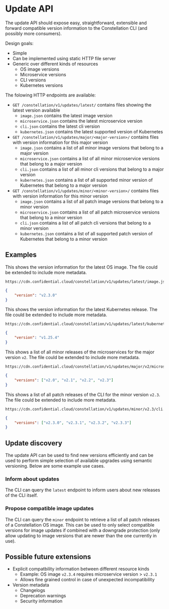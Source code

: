 # Update API

The update API should expose easy, straightforward, extensible and forward compatible version information to the Constellation CLI (and possibly more consumers).

Design goals:

- Simple
- Can be implemented using static HTTP file server
- Generic over different kinds of resources
    - OS image versions
    - Microservice versions
    - CLI versions
    - Kubernetes versions

The folowing HTTP endpoints are available:

- `GET /constellation/v1/updates/latest/` contains files showing the latest version available
    - `image.json` contains the latest image version
    - `microservice.json` contains the latest microservice version
    - `cli.json` contains the latest cli version
    - `kubernetes.json` contains the latest supported version of Kubernetes
- `GET /constellation/v1/updates/major/<major-version>/` contains files with version information for this major version
    - `image.json` contains a list of all minor image versions that belong to a major version
    - `microservice.json` contains a list of all minor microservice versions that belong to a major version
    - `cli.json` contains a list of all minor cli versions that belong to a major version
    - `kubernetes.json` contains a list of all supported minor version of Kubernetes that belong to a major version
- `GET /constellation/v1/updates/minor/<minor-version>/` contains files with version information for this minor version
    - `image.json` contains a list of all patch image versions that belong to a minor version
    - `microservice.json` contains a list of all patch microservice versions that belong to a minor version
    - `cli.json` contains a list of all patch cli versions that belong to a minor version
    - `kubernetes.json` contains a list of all supported patch version of Kubernetes that belong to a minor version

## Examples

This shows the version information for the latest OS image. The file could be extended to include more metadata.

```
https://cdn.confidential.cloud/constellation/v1/updates/latest/image.json
```

```json
{
    "version": "v2.3.0"
}
```

This shows the version information for the latest Kubernetes release. The file could be extended to include more metadata.

```
https://cdn.confidential.cloud/constellation/v1/updates/latest/kubernetes.json
```

```json
{
    "version": "v1.25.4"
}
```

This shows a list of all minor releases of the microservices for the major version `v2`. The file could be extended to include more metadata.

```
https://cdn.confidential.cloud/constellation/v1/updates/major/v2/microservice.json
```

```json
{
    "versions": ["v2.0", "v2.1", "v2.2", "v2.3"]
}
```

This shows a list of all patch releases of the CLI for the minor version `v2.3`. The file could be extended to include more metadata.

```
https://cdn.confidential.cloud/constellation/v1/updates/minor/v2.3/cli.json
```

```json
{
    "versions": ["v2.3.0", "v2.3.1", "v2.3.2", "v2.3.3"]
}
```

## Update discovery

The update API can be used to find new versions efficiently and can be used to perform simple selection of available upgrades using semantic versioning.
Below are some example use cases.

### Inform about updates

The CLI can query the `latest` endpoint to inform users about new releases of the CLI itself.

### Propose compatible image updates

The CLI can query the `minor` endpoint to retrieve a list of all patch releases of a Constellation OS image. This can be used to only select compatible versions for image updates if combined with a downgrade protection (only allow updating to image versions that are newer than the one currently in use).


## Possible future extensions

- Explicit compatbility information between different resource kinds
    - Example: OS image `v2.3.4` requires microservice version > `v2.3.1`
    - Allows fine grained control in case of unexpected incompatibility
- Version metadata
    - Changelogs
    - Deprecation warnings
    - Security information